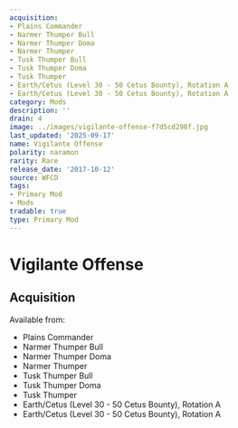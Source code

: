 ```yaml
---
acquisition:
- Plains Commander
- Narmer Thumper Bull
- Narmer Thumper Doma
- Narmer Thumper
- Tusk Thumper Bull
- Tusk Thumper Doma
- Tusk Thumper
- Earth/Cetus (Level 30 - 50 Cetus Bounty), Rotation A
- Earth/Cetus (Level 30 - 50 Cetus Bounty), Rotation A
category: Mods
description: ''
drain: 4
image: ../images/vigilante-offense-f7d5cd298f.jpg
last_updated: '2025-09-17'
name: Vigilante Offense
polarity: naramon
rarity: Rare
release_date: '2017-10-12'
source: WFCD
tags:
- Primary Mod
- Mods
tradable: true
type: Primary Mod
---
```


# Vigilante Offense

## Acquisition

Available from:
- Plains Commander
- Narmer Thumper Bull
- Narmer Thumper Doma
- Narmer Thumper
- Tusk Thumper Bull
- Tusk Thumper Doma
- Tusk Thumper
- Earth/Cetus (Level 30 - 50 Cetus Bounty), Rotation A
- Earth/Cetus (Level 30 - 50 Cetus Bounty), Rotation A

